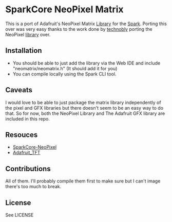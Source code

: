 SparkCore NeoPixel Matrix
==========================

This is a port of Adafruit's NeoPixel Matrix [Library](https://github.com/adafruit/Adafruit_NeoMatrix) for the [Spark](http://spark.io). Porting this over was very easy thanks to the work done by [technobly](https://github.com/technobly) porting the NeoPixel [library](https://github.com/technobly/SparkCore-NeoPixel) over.

Installation
-----------

- You should be able to just add the library via the Web IDE and include
  "neomatrix/neomatrix.h" (It should add it for you)
- You can compile locally using the Spark CLI tool.

Caveats
-------

I would love to be able to just package the matrix library independently of the
pixel and GFX libraries but there doesn't seem to be an easy way to do
that. So for now, both the NeoPixel Library and The Adafruit GFX library are
included in this repo.

Resouces
--------

- [SparkCore-NeoPixel](https://github.com/technobly/SparkCore-NeoPixel)
- [Adafruit_TFT](https://github.com/lbarrosoneto/Adafruit_TFT)

Contributions
------------

All of them. I'll probably compile them first to make sure but I can't image there's
too much to break.

License
-------

See LICENSE
